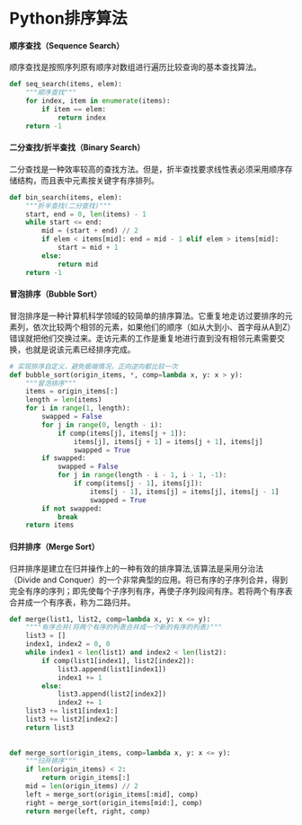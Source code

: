 # Python排序算法

#### 顺序查找（Sequence Search）

顺序查找是按照序列原有顺序对数组进行遍历比较查询的基本查找算法。

```python
def seq_search(items, elem):
    """顺序查找"""
    for index, item in enumerate(items):
        if item == elem:
            return index
    return -1
```



#### 二分查找/折半查找（Binary Search）

二分查找是一种效率较高的查找方法。但是，折半查找要求线性表必须采用顺序存储结构，而且表中元素按关键字有序排列。

```python
def bin_search(items, elem):
    """折半查找(二分查找)"""
    start, end = 0, len(items) - 1
    while start <= end:
        mid = (start + end) // 2
        if elem < items[mid]: end = mid - 1 elif elem > items[mid]:
            start = mid + 1
        else:
            return mid
    return -1
```



#### 冒泡排序（Bubble Sort）

冒泡排序是一种计算机科学领域的较简单的排序算法。它重复地走访过要排序的元素列，依次比较两个相邻的元素，如果他们的顺序（如从大到小、首字母从A到Z）错误就把他们交换过来。走访元素的工作是重复地进行直到没有相邻元素需要交换，也就是说该元素已经排序完成。

```python
# 实现排序自定义，避免极端情况，正向逆向都比较一次
def bubble_sort(origin_items, *, comp=lambda x, y: x > y):
    """冒泡排序"""
    items = origin_items[:]
    length = len(items)
    for i in range(1, length):
        swapped = False
        for j in range(0, length - i):
            if comp(items[j], items[j + 1]):
                items[j], items[j + 1] = items[j + 1], items[j]
                swapped = True
        if swapped:
            swapped = False
            for j in range(length - i - 1, i - 1, -1):
                if comp(items[j - 1], items[j]):
                    items[j - 1], items[j] = items[j], items[j - 1]
                    swapped = True
        if not swapped:
            break
    return items
```



#### 归并排序（Merge Sort）

归并排序是建立在归并操作上的一种有效的排序算法,该算法是采用分治法（Divide and Conquer）的一个非常典型的应用。将已有序的子序列合并，得到完全有序的序列；即先使每个子序列有序，再使子序列段间有序。若将两个有序表合并成一个有序表，称为二路归并。

```python
def merge(list1, list2, comp=lambda x, y: x <= y):
    """"有序合并(将两个有序的列表合并成一个新的有序的列表)"""
    list3 = []
    index1, index2 = 0, 0
    while index1 < len(list1) and index2 < len(list2):
        if comp(list1[index1], list2[index2]):
            list3.append(list1[index1])
            index1 += 1
        else:
            list3.append(list2[index2])
            index2 += 1
    list3 += list1[index1:]
    list3 += list2[index2:]
    return list3
 
 
def merge_sort(origin_items, comp=lambda x, y: x <= y):
    """归并排序"""
    if len(origin_items) < 2:
        return origin_items[:]
    mid = len(origin_items) // 2
    left = merge_sort(origin_items[:mid], comp)
    right = merge_sort(origin_items[mid:], comp)
    return merge(left, right, comp)
```

